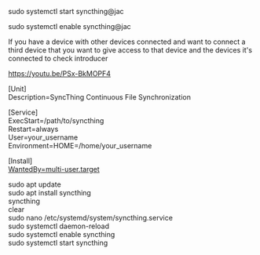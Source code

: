 sudo systemctl start syncthing@jac  
  
sudo systemctl enable syncthing@jac  
  
  
If you have a device with other devices connected and want to connect a third device that you want to give access to that device and the devices it's connected to check introducer  
  
  
  
https://youtu.be/PSx-BkMOPF4



[Unit]  
Description=SyncThing Continuous File Synchronization  
  
[Service]  
ExecStart=/path/to/syncthing  
Restart=always  
User=your_username  
Environment=HOME=/home/your_username  
  
[Install]  
[WantedBy=multi-user.target](http://wantedby%3Dmulti-user.target/)  
  
  
sudo apt update  
sudo apt install syncthing  
syncthing  
clear  
sudo nano /etc/systemd/system/syncthing.service  
sudo systemctl daemon-reload  
sudo systemctl enable syncthing  
sudo systemctl start syncthing